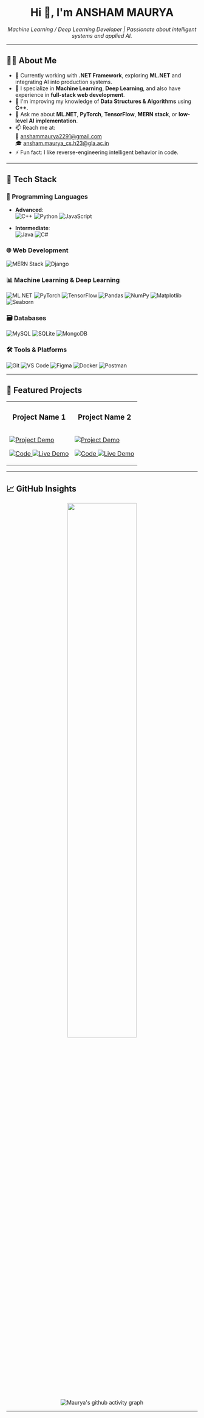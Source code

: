 <h1 align="center">Hi 👋, I'm ANSHAM MAURYA</h1>
<p align="center">
  <i>Machine Learning / Deep Learning Developer | Passionate about intelligent systems and applied AI.</i>
</p>

---

## 👨‍💻 About Me

- 🔭 Currently working with **.NET Framework**, exploring **ML.NET** and integrating AI into production systems.
- 🧠 I specialize in **Machine Learning**, **Deep Learning**, and also have experience in **full-stack web development**.
- 🌱 I'm improving my knowledge of **Data Structures & Algorithms** using **C++**.
- 💬 Ask me about **ML.NET**, **PyTorch**, **TensorFlow**, **MERN stack**, or **low-level AI implementation**.
- 📫 Reach me at:  
  📧 [anshammaurya2291@gmail.com](mailto:anshammaurya2291@gmail.com)  
  🎓 [ansham.maurya_cs.h23@gla.ac.in](mailto:ansham.maurya_cs.h23@gla.ac.in)
- ⚡ Fun fact: I like reverse-engineering intelligent behavior in code.

---

## 🧠 Tech Stack

### 🚀 Programming Languages
- **Advanced**:  
  ![C++](https://img.shields.io/badge/C++-00599C?style=flat&logo=c%2B%2B&logoColor=white)
  ![Python](https://img.shields.io/badge/Python-3776AB?style=flat&logo=python&logoColor=white)
  ![JavaScript](https://img.shields.io/badge/JavaScript-F7DF1E?style=flat&logo=javascript&logoColor=black)

- **Intermediate**:  
  ![Java](https://img.shields.io/badge/Java-007396?style=flat&logo=java&logoColor=white)
  ![C#](https://img.shields.io/badge/C%23-239120?style=flat&logo=c-sharp&logoColor=white)


### 🌐 Web Development  
![MERN Stack](https://img.shields.io/badge/MERN-Stack-3e3e3e?style=flat&logo=react&logoColor=green)
![Django](https://img.shields.io/badge/Django-092E20?style=flat&logo=django&logoColor=white)

### 📊 Machine Learning & Deep Learning  
![ML.NET](https://img.shields.io/badge/ML.NET-512BD4?style=flat&logo=dotnet&logoColor=white)
![PyTorch](https://img.shields.io/badge/PyTorch-EE4C2C?style=flat&logo=pytorch&logoColor=white)
![TensorFlow](https://img.shields.io/badge/TensorFlow-FF6F00?style=flat&logo=tensorflow&logoColor=white)
![Pandas](https://img.shields.io/badge/Pandas-150458?style=flat&logo=pandas)
![NumPy](https://img.shields.io/badge/Numpy-013243?style=flat&logo=numpy)
![Matplotlib](https://img.shields.io/badge/Matplotlib-11557c?style=flat&logo=matplotlib)
![Seaborn](https://img.shields.io/badge/Seaborn-004D61?style=flat)

### 🗃️ Databases  
![MySQL](https://img.shields.io/badge/MySQL-4479A1?style=flat&logo=mysql)
![SQLite](https://img.shields.io/badge/SQLite-003B57?style=flat&logo=sqlite)
![MongoDB](https://img.shields.io/badge/MongoDB-4EA94B?style=flat&logo=mongodb)

### 🛠️ Tools & Platforms  
![Git](https://img.shields.io/badge/Git-F05032?style=flat&logo=git)
![VS Code](https://img.shields.io/badge/VS%20Code-007ACC?style=flat&logo=visual-studio-code)
![Figma](https://img.shields.io/badge/Figma-F24E1E?style=flat&logo=figma)
![Docker](https://img.shields.io/badge/Docker-2496ED?style=flat&logo=docker)
![Postman](https://img.shields.io/badge/Postman-FF6C37?style=flat&logo=postman)

---

## 🚀 Featured Projects

<table>
<tr>
<td width="50%">
<h3 align="center">Project Name 1</h3>
<br />
<a href="[YOUR_PROJECT_REPO_LINK]">
<img src="[LINK_TO_PROJECT_IMAGE_OR_GIF]" alt="Project Demo"/>
</a>
<br />
<p align="center">
<a href="[YOUR_PROJECT_REPO_LINK]" target="_blank">
<img src="https://img.shields.io/badge/Code-000000?style=for-the-badge&logo=github&logoColor=white" alt="Code"/>
</a>
<a href="[YOUR_PROJECT_LIVE_DEMO_LINK]" target="_blank">
<img src="https://img.shields.io/badge/Live--Demo-blue?style=for-the-badge&logo=vercel&logoColor=white" alt="Live Demo"/>
</a>
</p>
</td>
<td width="50%">
<h3 align="center">Project Name 2</h3>
<br />
<a href="[YOUR_PROJECT_REPO_LINK]">
<img src="[LINK_TO_PROJECT_IMAGE_OR_GIF]" alt="Project Demo"/>
</a>
<br />
<p align="center">
<a href="[YOUR_PROJECT_REPO_LINK]" target="_blank">
<img src="https://img.shields.io/badge/Code-000000?style=for-the-badge&logo=github&logoColor=white" alt="Code"/>
</a>
<a href="[YOUR_PROJECT_LIVE_DEMO_LINK]" target="_blank">
<img src="https://img.shields.io/badge/Live--Demo-blue?style=for-the-badge&logo=vercel&logoColor=white" alt="Live Demo"/>
</a>
</p>
</td>
</tr>
</table>

---

## 📈 GitHub Insights

<div align="center">

  <!-- 📊 Languages -->
  <img src="https://github-readme-stats.vercel.app/api/top-langs/?username=ansham1&layout=compact&theme=react&hide_border=true&cache_seconds=1800" width="60%" />

  <!-- 📈 Activity Graph -->
  ![Maurya's github activity graph](https://github-readme-activity-graph.vercel.app/graph?username=ansham1&theme=react-dark&hide_border=true)

</div>

---
